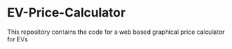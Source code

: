 # EV-Price-Calculator
This repository contains the code for a web based graphical price calculator for EVs
